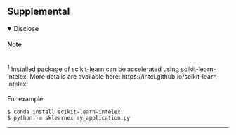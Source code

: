 ## Supplemental

<details open><summary>Disclose</summary>  

#### Note  

<br>
<sup><a id="ref1">1</a></sup> Installed package of scikit-learn can be accelerated using scikit-learn-intelex.
More details are available here: https://intel.github.io/scikit-learn-intelex
<br><br>
For example:

    $ conda install scikit-learn-intelex
    $ python -m sklearnex my_application.py   

</details>

---
